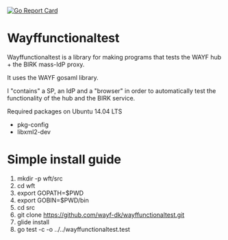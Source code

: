 [![Go Report Card](https://goreportcard.com/badge/github.com/wayf-dk/wayffunctionaltest)](https://goreportcard.com/report/github.com/wayf-dk/wayffunctionaltest)
# Wayffunctionaltest

Wayffunctionaltest is a library for making programs that tests the WAYF hub + the BIRK mass-IdP proxy.

It uses the WAYF gosaml library.

I "contains" a SP, an IdP and a "browser" in order to automatically test the functionality of the hub and the BIRK service.

Required packages on Ubuntu 14.04 LTS
- pkg-config
- libxml2-dev

# Simple install guide
1. mkdir -p wft/src
2. cd wft
3. export GOPATH=$PWD
4. export GOBIN=$PWD/bin
5. cd src
6. git clone https://github.com/wayf-dk/wayffunctionaltest.git
7. glide install
8. go test -c -o ../../wayffunctionaltest.test
